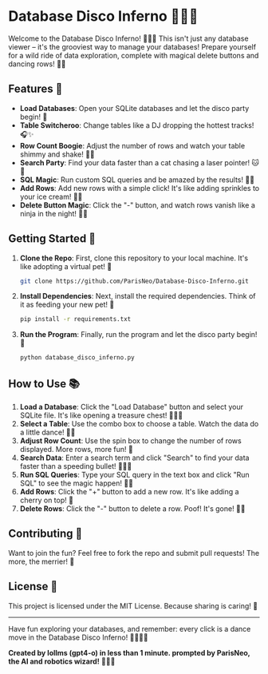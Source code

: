 # Database Disco Inferno 🕺💃🔥

Welcome to the Database Disco Inferno! 🕵️‍♂️✨ This isn't just any database viewer – it's the grooviest way to manage your databases! Prepare yourself for a wild ride of data exploration, complete with magical delete buttons and dancing rows! 🕺💃

## Features 🌟

- **Load Databases**: Open your SQLite databases and let the disco party begin! 🎊
- **Table Switcheroo**: Change tables like a DJ dropping the hottest tracks! 🎧✨
- **Row Count Boogie**: Adjust the number of rows and watch your table shimmy and shake! 💃🕺
- **Search Party**: Find your data faster than a cat chasing a laser pointer! 🐱🔦
- **SQL Magic**: Run custom SQL queries and be amazed by the results! 🎩🔮
- **Add Rows**: Add new rows with a simple click! It's like adding sprinkles to your ice cream! 🍦✨
- **Delete Button Magic**: Click the "-" button, and watch rows vanish like a ninja in the night! 🥷💥

## Getting Started 🚀

1. **Clone the Repo**: First, clone this repository to your local machine. It's like adopting a virtual pet! 🐾
   ```bash
   git clone https://github.com/ParisNeo/Database-Disco-Inferno.git
   ```
2. **Install Dependencies**: Next, install the required dependencies. Think of it as feeding your new pet! 🍔
   ```bash
   pip install -r requirements.txt
   ```
3. **Run the Program**: Finally, run the program and let the disco party begin! 🎉
   ```bash
   python database_disco_inferno.py
   ```

## How to Use 📚

1. **Load a Database**: Click the "Load Database" button and select your SQLite file. It's like opening a treasure chest! 🏴‍☠️💎
2. **Select a Table**: Use the combo box to choose a table. Watch the data do a little dance! 💃🕺
3. **Adjust Row Count**: Use the spin box to change the number of rows displayed. More rows, more fun! 🎉
4. **Search Data**: Enter a search term and click "Search" to find your data faster than a speeding bullet! 🏃‍♂️💨
5. **Run SQL Queries**: Type your SQL query in the text box and click "Run SQL" to see the magic happen! 🎩🔮
6. **Add Rows**: Click the "+" button to add a new row. It's like adding a cherry on top! 🍒
7. **Delete Rows**: Click the "-" button to delete a row. Poof! It's gone! 🥷💥

## Contributing 🤝

Want to join the fun? Feel free to fork the repo and submit pull requests! The more, the merrier! 🎉

## License 📜

This project is licensed under the MIT License. Because sharing is caring! 💖

---

Have fun exploring your databases, and remember: every click is a dance move in the Database Disco Inferno! 🎉🎩🐇✨

**Created by lollms (gpt4-o) in less than 1 minute. prompted by ParisNeo, the AI and robotics wizard!** 🧙‍♂️🤖
